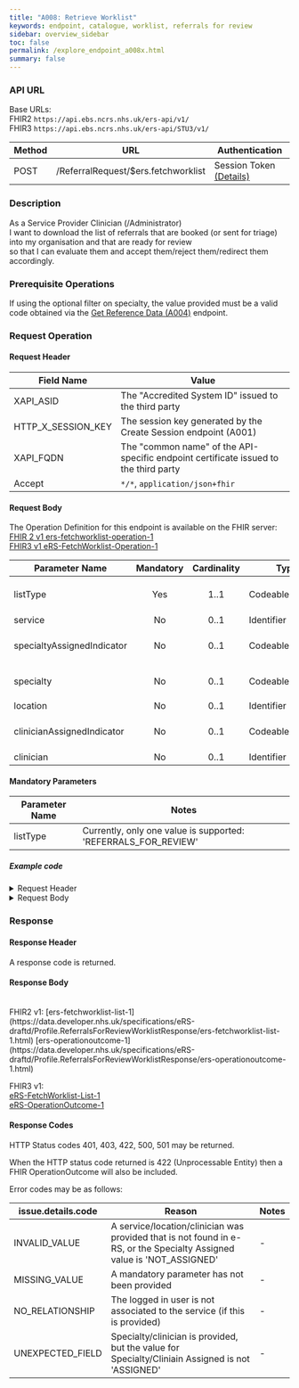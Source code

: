 ```yaml
---
title: "A008: Retrieve Worklist"
keywords: endpoint, catalogue, worklist, referrals for review
sidebar: overview_sidebar
toc: false
permalink: /explore_endpoint_a008x.html
summary: false
---
```


### API URL
Base URLs:  
FHIR2	`https://api.ebs.ncrs.nhs.uk/ers-api/v1/`  
FHIR3	`https://api.ebs.ncrs.nhs.uk/ers-api/STU3/v1/`

| Method | URL | Authentication |
| -------------| --- | ---------------- |
| POST | /ReferralRequest/$ers.fetchworklist | Session Token [(Details)](develop_business_flow_bf001.html) |

### Description
As a Service Provider Clinician (/Administrator)  
I want to download the list of referrals that are booked (or sent for triage) into my organisation and that are ready for review  
so that I can evaluate them and accept them/reject them/redirect them accordingly.

### Prerequisite Operations
If using the optional filter on specialty, the value provided must be a valid code obtained via the [Get Reference Data (A004)](explore_endpoint_a008.html) endpoint.

### Request Operation

#### Request Header

| Field Name | Value |
| ---- | ---- |
| XAPI_ASID | The "Accredited System ID" issued to the third party |
| HTTP_X_SESSION_KEY | The session key generated by the Create Session endpoint (A001)  |
| XAPI_FQDN | The "common name" of the API-specific endpoint certificate issued to the third party |
| Accept | `*/*`, `application/json+fhir` |


#### Request Body
The Operation Definition for this endpoint is available on the FHIR server:  
[FHIR 2 v1 ers-fetchworklist-operation-1](https://data.developer.nhs.uk/specifications/eRS-draftd/Profile.ReferralsForReviewWorklistQuery/ers-fetchworklist-operation-1.html)  
[FHIR3 v1 eRS-FetchWorklist-Operation-1](https://fhir.nhs.uk/STU3/OperationDefinition/eRS-FetchWorklist-Operation-1)

| Parameter Name             | Mandatory | Cardinality | Type            | Notes |
|  ------------------------- | :-------: | :---------: | --------------- | ----- |
| listType                   | Yes       | 1..1        | CodeableConcept | Currently, only one value is supported: 'REFERRALS_FOR_REVIEW' |
| service                    | No        | 0..1        | Identifier      | Service ID |
| specialtyAssignedIndicator | No        | 0..1        | CodeableConcept |Mandatory with value 'ASSIGNED' if 'specialty' is present |
| specialty                  | No        | 0..1        | CodeableConcept | Obtained via a POST to `ValueSet/{ValueSetID}` (A004)  |
| location                   | No        | 0..1        | Identifier      | ODS Location Code|
| clinicianAssignedIndicator | No        | 0..1        | CodeableConcept |Mandatory with value 'ASSIGNED' if 'clinician' is present |
| clinician                  | No        | 0..1        | Identifier      | Clinician ID |

#### Mandatory Parameters

| Parameter Name | Notes |
|  ---- |  ---- |
| listType | Currently, only one value is supported: 'REFERRALS_FOR_REVIEW' |

##### Example code

<details><summary>Request Header</summary>
  <br>
  <pre>
  XAPI_ASID:200000000220
  Accept:application/json
  Accept-Encoding:gzip,deflate
  Content-Type:application/json
  </pre>
</details>

<details><summary>Request Body</summary>
<br>
  <p>
    <pre>
      {
      }

    </pre>
  </p>
</details>

### Response

#### Response Header
A response code is returned.

#### Response Body
<br>
FHIR2 v1:  
[ers-fetchworklist-list-1](https://data.developer.nhs.uk/specifications/eRS-draftd/Profile.ReferralsForReviewWorklistResponse/ers-fetchworklist-list-1.html)  
[ers-operationoutcome-1](https://data.developer.nhs.uk/specifications/eRS-draftd/Profile.ReferralsForReviewWorklistResponse/ers-operationoutcome-1.html)

FHIR3 v1:  
[eRS-FetchWorklist-List-1](https://fhir.nhs.uk/STU3/StructureDefinition/eRS-FetchWorklist-List-1)  
[eRS-OperationOutcome-1](https://fhir.nhs.uk/STU3/StructureDefinition/eRS-OperationOutcome-1)

#### Response Codes
HTTP Status codes 401, 403, 422, 500, 501 may be returned.  

When the HTTP status code returned is 422 (Unprocessable Entity) then a FHIR OperationOutcome will also be included.  

Error codes may be as follows:  

| issue.details.code | Reason | Notes |
| ------------------ | ------ | ------ |
| INVALID_VALUE | A service/location/clinician was provided that is not found in e-RS, or the Specialty Assigned value is 'NOT_ASSIGNED' | - |
| MISSING_VALUE | A mandatory parameter has not been provided | - |
| NO_RELATIONSHIP |The logged in user is not associated to the service (if this is provided) | - |
| UNEXPECTED_FIELD  | Specialty/clinician is provided, but the value for Specialty/Cliniain Assigned is not 'ASSIGNED' | - |
